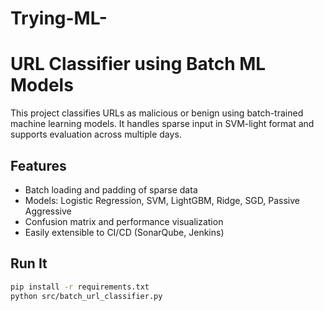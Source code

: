 # Trying-ML-

# URL Classifier using Batch ML Models

This project classifies URLs as malicious or benign using batch-trained machine learning models. It handles sparse input in SVM-light format and supports evaluation across multiple days.

## Features
- Batch loading and padding of sparse data
- Models: Logistic Regression, SVM, LightGBM, Ridge, SGD, Passive Aggressive
- Confusion matrix and performance visualization
- Easily extensible to CI/CD (SonarQube, Jenkins)

## Run It
```bash
pip install -r requirements.txt
python src/batch_url_classifier.py
